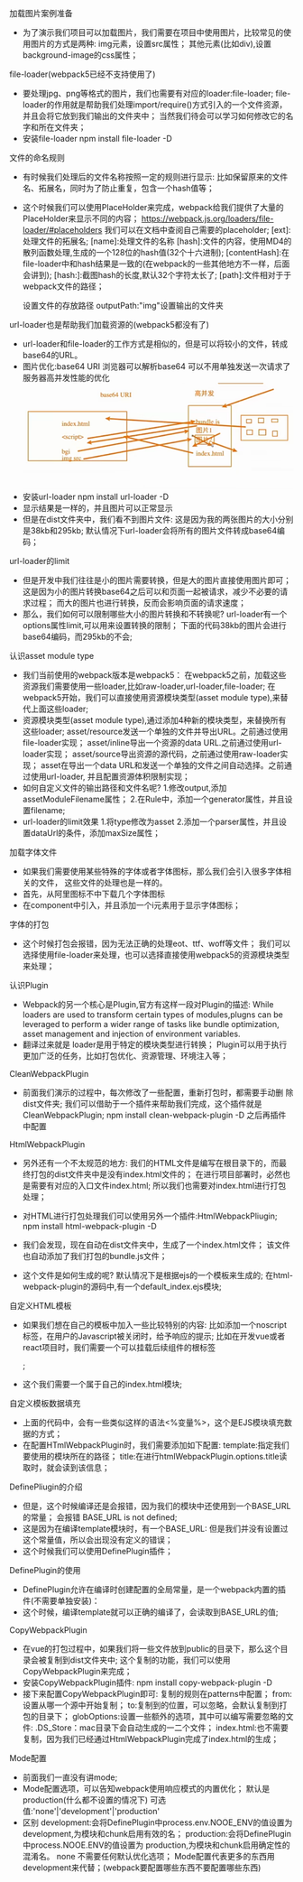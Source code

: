 加载图片案例准备
- 为了演示我们项目可以加载图片，我们需要在项目中使用图片，比较常见的使用图片的方式是两种:
  img元素，设置src属性；
  其他元素(比如div),设置background-image的css属性；

file-loader(webpack5已经不支持使用了)
- 要处理jpg、png等格式的图片，我们也需要有对应的loader:file-loader;
  file-loader的作用就是帮助我们处理import/require()方式引入的一个文件资源，
   并且会将它放到我们输出的文件夹中；
  当然我们待会可以学习如何修改它的名字和所在文件夹；
- 安装file-loader npm install file-loader -D

文件的命名规则
- 有时候我们处理后的文件名称按照一定的规则进行显示:
  比如保留原来的文件名、拓展名，同时为了防止重复，包含一个hash值等；
- 这个时候我们可以使用PlaceHolder来完成，webpack给我们提供了大量的PlaceHolder来显示不同的内容；
  https://webpack.js.org/loaders/file-loader/#placeholders
  我们可以在文档中查阅自己需要的placeholder;
  [ext]:处理文件的拓展名;
  [name]:处理文件的名称
  [hash]:文件的内容，使用MD4的散列函数处理,生成的一个128位的hash值(32个十六进制);
  [contentHash]:在file-loader中和hash结果是一致的(在webpack的一些其他地方不一样，后面会讲到);
  [hash:<length>]:截图hash的长度,默认32个字符太长了;
  [path]:文件相对于于webpack文件的路径；

  设置文件的存放路径
  outputPath:"img"设置输出的文件夹

url-loader也是帮助我们加载资源的(webpack5都没有了)
- url-loader和file-loader的工作方式是相似的，但是可以将较小的文件，转成base64的URL。
- 图片优化:base64 URI 浏览器可以解析base64 可以不用单独发送一次请求了
        服务器高并发性能的优化
![1636342111996](assets/1636342111996.png)
- 安装url-loader
  npm install url-loader -D
- 显示结果是一样的，并且图片可以正常显示
- 但是在dist文件夹中，我们看不到图片文件:
  这是因为我的两张图片的大小分别是38kb和295kb;
  默认情况下url-loader会将所有的图片文件转成base64编码；

url-loader的limit
- 但是开发中我们往往是小的图片需要转换，但是大的图片直接使用图片即可；
  这是因为小的图片转换base64之后可以和页面一起被请求，减少不必要的请求过程；
  而大的图片也进行转换，反而会影响页面的请求速度；
- 那么，我们如何可以限制哪些大小的图片转换和不转换呢?
  url-loader有一个options属性limit,可以用来设置转换的限制；
  下面的代码38kb的图片会进行base64编码，而295kb的不会;

认识asset module type
- 我们当前使用的webpack版本是webpack5：
  在webpack5之前，加载这些资源我们需要使用一些loader,比如raw-loader,url-loader,file-loader;
  在webpack5开始，我们可以直接使用资源模块类型(asset module type),来替代上面这些loader;
- 资源模块类型(asset module type),通过添加4种新的模块类型，来替换所有这些loader;
  asset/resource发送一个单独的文件并导出URL。之前通过使用file-loader实现；
  asset/inline导出一个资源的data URL.之前通过使用url-loader实现；
  asset/source导出资源的源代码，之前通过使用raw-loader实现；
  asset在导出一个data URL和发送一个单独的文件之间自动选择。之前通过使用url-loader,
  并且配置资源体积限制实现；
- 如何自定义文件的输出路径和文件名呢?
  1.修改output,添加assetModuleFilename属性；
  2.在Rule中，添加一个generator属性，并且设置filename;
- url-loader的limit效果
  1.将type修改为asset
  2.添加一个parser属性，并且设置dataUrl的条件，添加maxSize属性；

加载字体文件
- 如果我们需要使用某些特殊的字体或者字体图标，那么我们会引入很多字体相关的文件，
  这些文件的处理也是一样的。
- 首先，从阿里图标不中下载几个字体图标
- 在component中引入，并且添加一个i元素用于显示字体图标；

字体的打包
- 这个时候打包会报错，因为无法正确的处理eot、ttf、woff等文件；
  我们可以选择使用file-loader来处理，也可以选择直接使用webpack5的资源模块类型来处理；

认识Plugin
- Webpack的另一个核心是Plugin,官方有这样一段对Plugin的描述:
  While loaders are used to transform certain types of modules,plugns
  can be leveraged to perform a wider range of tasks like bundle optimization,
  asset management and injection of environment variables.
- 翻译过来就是
  loader是用于特定的模块类型进行转换；
  Plugin可以用于执行更加广泛的任务，比如打包优化、资源管理、环境注入等；

CleanWebpackPlugin
- 前面我们演示的过程中，每次修改了一些配置，重新打包时，都需要手动删 除dist文件夹;
  我们可以借助于一个插件来帮助我们完成，这个插件就是CleanWebpackPlugin;
  npm install clean-webpack-plugin -D
  之后再插件中配置

HtmlWebpackPlugin
- 另外还有一个不太规范的地方:
  我们的HTML文件是编写在根目录下的，而最终打包的dist文件夹中是没有index.html文件的；
  在进行项目部署时，必然也是需要有对应的入口文件index.html;
  所以我们也需要对index.html进行打包处理；
- 对HTML进行打包处理我们可以使用另外一个插件:HtmlWebpackPliugin;
  npm install html-webpack-plugin -D

- 我们会发现，现在自动在dist文件夹中，生成了一个index.html文件；
   该文件也自动添加了我们打包的bundle.js文件；
- 这个文件是如何生成的呢?
  默认情况下是根据ejs的一个模板来生成的;
  在html-webpack-plugin的源码中,有一个default_index.ejs模块;

自定义HTML模板
- 如果我们想在自己的模板中加入一些比较特别的内容:
  比如添加一个noscript标签，在用户的Javascript被关闭时，给予响应的提示;
  比如在开发vue或者react项目时，我们需要一个可以挂载后续组件的根标签
  
  <div id="app"></div>;
- 这个我们需要一个属于自己的index.html模块;

自定义模板数据填充
- 上面的代码中，会有一些类似这样的语法<%变量%>，这个是EJS模块填充数据的方式；
- 在配置HTmlWebpackPlugin时，我们需要添加如下配置:
  template:指定我们要使用的模块所在的路径；
  title:在进行htmlWebpackPlugin.options.title读取时，就会读到该信息；

DefinePliugin的介绍
- 但是，这个时候编译还是会报错，因为我们的模块中还使用到一个BASE_URL的常量；
  会报错 BASE_URL is not defined;
- 这是因为在编译template模块时，有一个BASE_URL:
   <link rel="icon" href="<%=BASE_URL%>favicon.ico">
   但是我们并没有设置过这个常量值，所以会出现没有定义的错误；
- 这个时候我们可以使用DefinePlugin插件；

DefinePlugin的使用
- DefinePlugin允许在编译时创建配置的全局常量，是一个webpack内置的插件(不需要单独安装)：
- 这个时候，编译template就可以正确的编译了，会读取到BASE_URL的值;

CopyWebpackPlugin
- 在vue的打包过程中，如果我们将一些文件放到public的目录下，那么这个目录会被复制到dist文件夹中;
  这个复制的功能，我们可以使用CopyWebpackPlugin来完成；
- 安装CopyWebpackPlugin插件:
  npm install copy-webpack-plugin -D
- 接下来配置CopyWebpackPlugin即可:
  复制的规则在patterns中配置；
  from:设置从哪一个源中开始复制；
  to:复制到的位置，可以忽略，会默认复制到打包的目录下；
  globOptions:设置一些额外的选项，其中可以编写需要忽略的文件:
     .DS_Store：mac目录下会自动生成的一二个文件；
     index.html:也不需要复制，因为我们已经通过HtmlWebpackPlugin完成了index.html的生成；

Mode配置

- 前面我们一直没有讲mode;
- Mode配置选项，可以告知webpack使用响应模式的内置优化；
     默认是production(什么都不设置的情况下)
     可选值:'none'|'development'|'production'
- 区别
     development:会将DefinePlugin中process.env.NOOE_ENV的值设置为 development,为模块和chunk启用有效的名；
     production:会将DefinePlugin中process.NOOE.ENV的值设置为   production,为模块和chunk启用确定性的混淆名。
     none 不需要任何默认优化选项；
Mode配置代表更多的东西用development来代替；(webpack要配置哪些东西不要配置哪些东西)

